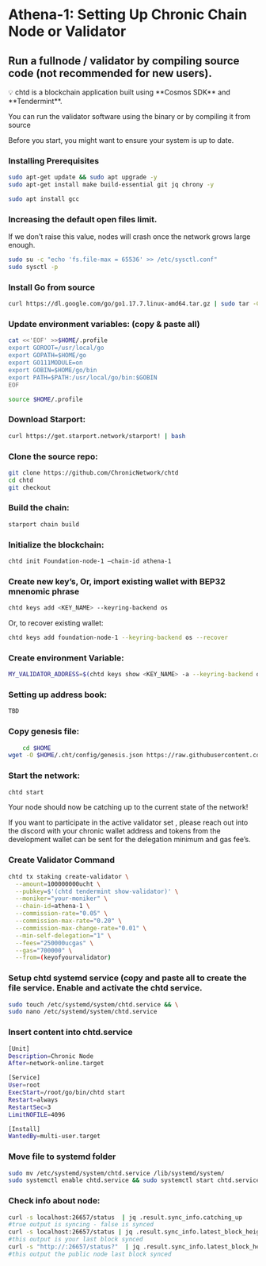 # Athena-1: Setting Up Chronic Chain Node or Validator

## Run a fullnode / validator by compiling source code (not recommended for new users).

<aside>
💡 chtd is a blockchain application built using **Cosmos SDK** and **Tendermint**.

You can run the validator software using the binary or by compiling it from source

Before you start, you might want to ensure your system is up to date.

</aside>

### Installing Prerequisites

```bash
sudo apt-get update && sudo apt upgrade -y
sudo apt-get install make build-essential git jq chrony -y
```

```bash
sudo apt install gcc
```

### Increasing the default open files limit.

If we don't raise this value, nodes will crash once the network grows large enough.

```bash
sudo su -c "echo 'fs.file-max = 65536' >> /etc/sysctl.conf"
sudo sysctl -p
```

### Install Go from source

```bash
curl https://dl.google.com/go/go1.17.7.linux-amd64.tar.gz | sudo tar -C/usr/local -zxvf -
```

### Update environment variables:  (copy & paste all)

```bash
cat <<'EOF' >>$HOME/.profile
export GOROOT=/usr/local/go
export GOPATH=$HOME/go
export GO111MODULE=on
export GOBIN=$HOME/go/bin
export PATH=$PATH:/usr/local/go/bin:$GOBIN
EOF

source $HOME/.profile
```
### Download Starport: 
```bash
curl https://get.starport.network/starport! | bash
```

### Clone the source repo:

```bash
git clone https://github.com/ChronicNetwork/chtd
cd chtd
git checkout
```

### Build the chain:

```bash
starport chain build
```

### Initialize the blockchain:

```bash
chtd init Foundation-node-1 —chain-id athena-1 
```

### Create new key’s, Or, import existing wallet with BEP32 mnenomic phrase

```bash
chtd keys add <KEY_NAME> --keyring-backend os
```

Or, to recover existing wallet:

```bash
chtd keys add foundation-node-1 --keyring-backend os --recover
```

### Create environment Variable:

```bash
MY_VALIDATOR_ADDRESS=$(chtd keys show <KEY_NAME> -a --keyring-backend os)
```

### Setting up address book:

```bash
TBD
```

### Copy genesis file:

```bash
	cd $HOME
wget -O $HOME/.cht/config/genesis.json https://raw.githubusercontent.com/ChronicNetwork/net/main/testnet-beta/Genesis.json
```

### Start the network:

```bash
chtd start
```

Your node should now be catching up to the current state of the network!

If you want to participate in the active validator set , please reach out into the discord with your chronic wallet address and tokens from the development wallet can be sent for the delegation minimum and gas fee’s.

### Create Validator Command

```bash
chtd tx staking create-validator \
  --amount=100000000ucht \
  --pubkey=$'(chtd tendermint show-validator)' \
  --moniker="your-moniker" \
  --chain-id=athena-1 \
  --commission-rate="0.05" \
  --commission-max-rate="0.20" \
  --commission-max-change-rate="0.01" \
  --min-self-delegation="1" \
  --fees="250000ucgas" \
  --gas="700000" \
  --from=(keyofyourvalidator)
```

### Setup chtd systemd service (copy and paste all to create the file service. Enable and activate the chtd service.

```bash
sudo touch /etc/systemd/system/chtd.service && \
sudo nano /etc/systemd/system/chtd.service 
```

### Insert content into chtd.service

```bash
[Unit]
Description=Chronic Node
After=network-online.target

[Service]
User=root
ExecStart=/root/go/bin/chtd start
Restart=always
RestartSec=3
LimitNOFILE=4096

[Install]
WantedBy=multi-user.target
```

### Move file to systemd folder

```bash
sudo mv /etc/systemd/system/chtd.service /lib/systemd/system/
sudo systemctl enable chtd.service && sudo systemctl start chtd.service
```

### Check info about node:

```bash
curl -s localhost:26657/status  | jq .result.sync_info.catching_up
#true output is syncing - false is synced
curl -s localhost:26657/status | jq .result.sync_info.latest_block_height
#this output is your last block synced
curl -s "http://:26657/status?"  | jq .result.sync_info.latest_block_height
#this output the public node last block synced
```

###
